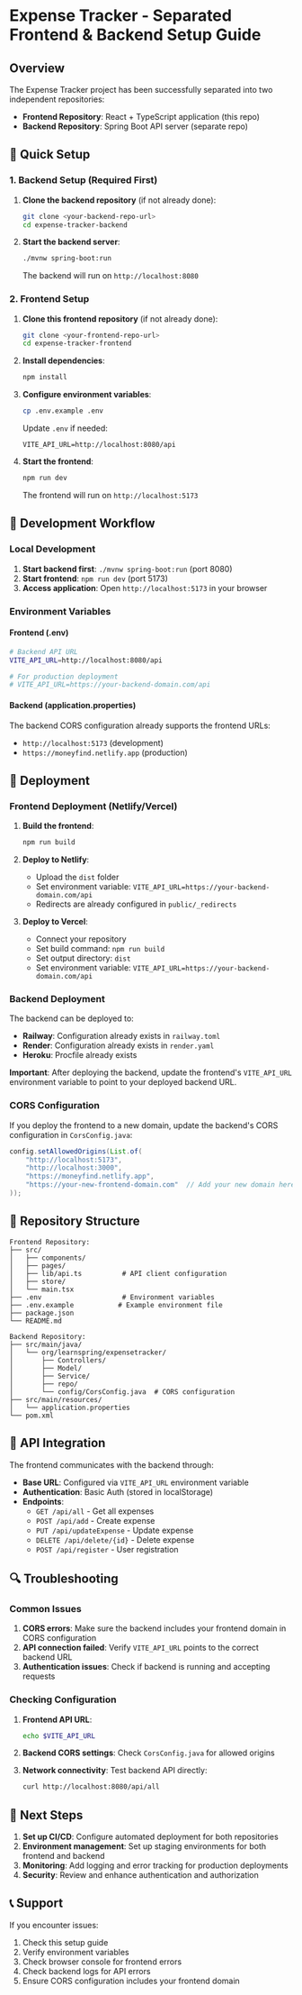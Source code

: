 # Expense Tracker - Separated Frontend & Backend Setup Guide

## Overview

The Expense Tracker project has been successfully separated into two independent repositories:

- **Frontend Repository**: React + TypeScript application (this repo)
- **Backend Repository**: Spring Boot API server (separate repo)

## 🚀 Quick Setup

### 1. Backend Setup (Required First)

1. **Clone the backend repository** (if not already done):
   ```bash
   git clone <your-backend-repo-url>
   cd expense-tracker-backend
   ```

2. **Start the backend server**:
   ```bash
   ./mvnw spring-boot:run
   ```
   
   The backend will run on `http://localhost:8080`

### 2. Frontend Setup

1. **Clone this frontend repository** (if not already done):
   ```bash
   git clone <your-frontend-repo-url>
   cd expense-tracker-frontend
   ```

2. **Install dependencies**:
   ```bash
   npm install
   ```

3. **Configure environment variables**:
   ```bash
   cp .env.example .env
   ```
   
   Update `.env` if needed:
   ```
   VITE_API_URL=http://localhost:8080/api
   ```

4. **Start the frontend**:
   ```bash
   npm run dev
   ```
   
   The frontend will run on `http://localhost:5173`

## 🔧 Development Workflow

### Local Development

1. **Start backend first**: `./mvnw spring-boot:run` (port 8080)
2. **Start frontend**: `npm run dev` (port 5173)
3. **Access application**: Open `http://localhost:5173` in your browser

### Environment Variables

#### Frontend (.env)
```bash
# Backend API URL
VITE_API_URL=http://localhost:8080/api

# For production deployment
# VITE_API_URL=https://your-backend-domain.com/api
```

#### Backend (application.properties)
The backend CORS configuration already supports the frontend URLs:
- `http://localhost:5173` (development)
- `https://moneyfind.netlify.app` (production)

## 🚀 Deployment

### Frontend Deployment (Netlify/Vercel)

1. **Build the frontend**:
   ```bash
   npm run build
   ```

2. **Deploy to Netlify**:
   - Upload the `dist` folder
   - Set environment variable: `VITE_API_URL=https://your-backend-domain.com/api`
   - Redirects are already configured in `public/_redirects`

3. **Deploy to Vercel**:
   - Connect your repository
   - Set build command: `npm run build`
   - Set output directory: `dist`
   - Set environment variable: `VITE_API_URL=https://your-backend-domain.com/api`

### Backend Deployment

The backend can be deployed to:
- **Railway**: Configuration already exists in `railway.toml`
- **Render**: Configuration already exists in `render.yaml`
- **Heroku**: Procfile already exists

**Important**: After deploying the backend, update the frontend's `VITE_API_URL` environment variable to point to your deployed backend URL.

### CORS Configuration

If you deploy the frontend to a new domain, update the backend's CORS configuration in `CorsConfig.java`:

```java
config.setAllowedOrigins(List.of(
    "http://localhost:5173",
    "http://localhost:3000", 
    "https://moneyfind.netlify.app",
    "https://your-new-frontend-domain.com"  // Add your new domain here
));
```

## 📁 Repository Structure

```
Frontend Repository:
├── src/
│   ├── components/
│   ├── pages/
│   ├── lib/api.ts          # API client configuration
│   ├── store/
│   └── main.tsx
├── .env                    # Environment variables
├── .env.example           # Example environment file
├── package.json
└── README.md

Backend Repository:
├── src/main/java/
│   └── org/learnspring/expensetracker/
│       ├── Controllers/
│       ├── Model/
│       ├── Service/
│       ├── repo/
│       └── config/CorsConfig.java  # CORS configuration
├── src/main/resources/
│   └── application.properties
└── pom.xml
```

## 🔗 API Integration

The frontend communicates with the backend through:

- **Base URL**: Configured via `VITE_API_URL` environment variable
- **Authentication**: Basic Auth (stored in localStorage)
- **Endpoints**:
  - `GET /api/all` - Get all expenses
  - `POST /api/add` - Create expense
  - `PUT /api/updateExpense` - Update expense
  - `DELETE /api/delete/{id}` - Delete expense
  - `POST /api/register` - User registration

## 🔍 Troubleshooting

### Common Issues

1. **CORS errors**: Make sure the backend includes your frontend domain in CORS configuration
2. **API connection failed**: Verify `VITE_API_URL` points to the correct backend URL
3. **Authentication issues**: Check if backend is running and accepting requests

### Checking Configuration

1. **Frontend API URL**:
   ```bash
   echo $VITE_API_URL
   ```

2. **Backend CORS settings**: Check `CorsConfig.java` for allowed origins

3. **Network connectivity**: Test backend API directly:
   ```bash
   curl http://localhost:8080/api/all
   ```

## 📝 Next Steps

1. **Set up CI/CD**: Configure automated deployment for both repositories
2. **Environment management**: Set up staging environments for both frontend and backend
3. **Monitoring**: Add logging and error tracking for production deployments
4. **Security**: Review and enhance authentication and authorization

## 📞 Support

If you encounter issues:
1. Check this setup guide
2. Verify environment variables
3. Check browser console for frontend errors
4. Check backend logs for API errors
5. Ensure CORS configuration includes your frontend domain
